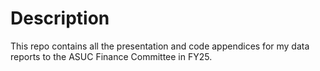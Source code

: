 # Description
This repo contains all the presentation and code appendices for my data reports to the ASUC Finance Committee in FY25. 
